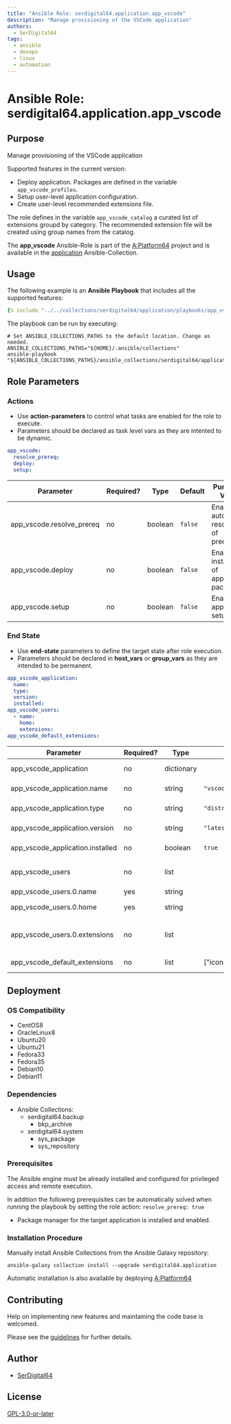 ```yaml
---
title: "Ansible Role: serdigital64.application.app_vscode"
description: "Manage provisioning of the VSCode application"
authors:
  - SerDigital64
tags:
  - ansible
  - devops
  - linux
  - automation
---
```


# Ansible Role: serdigital64.application.app_vscode

## Purpose

Manage provisioning of the VSCode application

Supported features in the current version:

- Deploy application. Packages are defined in the variable `app_vscode_profiles`.
- Setup user-level application configuration.
- Create user-level recommended extensions file.

The role defines in the variable `app_vscode_catalog` a curated list of extensions groupd by category. The recommended extension file will be created using group names from the catalog.

The **app_vscode** Ansible-Role is part of the [A:Platform64](https://github.com/serdigital64/aplatform64) project and is available in the [application](../collections/application.md) Ansible-Collection.

## Usage

The following example is an **Ansible Playbook** that includes all the supported features:

```yaml
{% include "../../collections/serdigital64/application/playbooks/app_vscode.yml" %}
```

The playbook can be run by executing:

```shell
# Set ANSIBLE_COLLECTIONS_PATHS to the default location. Change as needed.
ANSIBLE_COLLECTIONS_PATHS="${HOME}/.ansible/collections"
ansible-playbook "${ANSIBLE_COLLECTIONS_PATHS}/ansible_collections/serdigital64/application/playbooks/app_vscode.yml"
```

## Role Parameters

### Actions

- Use **action-parameters** to control what tasks are enabled for the role to execute.
- Parameters should be declared as task level vars as they are intented to be dynamic.

```yaml
app_vscode:
  resolve_prereq:
  deploy:
  setup:
```

| Parameter                 | Required? | Type    | Default | Purpose / Value                             |
| ------------------------- | --------- | ------- | ------- | ------------------------------------------- |
| app_vscode.resolve_prereq | no        | boolean | `false` | Enable automatic resolution of prequisites  |
| app_vscode.deploy         | no        | boolean | `false` | Enable installation of application packages |
| app_vscode.setup          | no        | boolean | `false` | Enable application setup                    |

### End State

- Use **end-state** parameters to define the target state after role execution.
- Parameters should be declared in **host_vars** or **group_vars** as they are intended to be permanent.

```yaml
app_vscode_application:
  name:
  type:
  version:
  installed:
app_vscode_users:
  - name:
    home:
    extensions:
app_vscode_default_extensions:
```

| Parameter                        | Required? | Type       | Default                    | Purpose / Value                                             |
| -------------------------------- | --------- | ---------- | -------------------------- | ----------------------------------------------------------- |
| app_vscode_application           | no        | dictionary |                            | Set application package end state                           |
| app_vscode_application.name      | no        | string     | `"vscode"`                 | Select application package name                             |
| app_vscode_application.type      | no        | string     | `"distro"`                 | Select application package type                             |
| app_vscode_application.version   | no        | string     | `"latest"`                 | Select application package version                          |
| app_vscode_application.installed | no        | boolean    | `true`                     | Set application package end state                           |
| app_vscode_users                 | no        | list       |                            | Target list of users where the app will be configured       |
| app_vscode_users.0.name          | yes       | string     |                            | User's login name                                           |
| app_vscode_users.0.home          | yes       | string     |                            | User's home directory, full path                            |
| app_vscode_users.0.extensions    | no        | list       |                            | List of extension groups as defined in `app_vscode_catalog` |
| app_vscode_default_extensions    | no        | list       | ["icons","themes","tools"] | List of default extension groups                            |

## Deployment

### OS Compatibility

- CentOS8
- OracleLinux8
- Ubuntu20
- Ubuntu21
- Fedora33
- Fedora35
- Debian10
- Debian11

### Dependencies

- Ansible Collections:
  - serdigital64.backup
    - bkp_archive
  - serdigital64.system
    - sys_package
    - sys_repository

### Prerequisites

The Ansible engine must be already installed and configured for privileged access and remote execution.

In addition the following prerequisites can be automatically solved when running the playbook by setting the role action: `resolve_prereq: true`

- Package manager for the target application is installed and enabled.

### Installation Procedure

Manually install Ansible Collections from the Ansible Galaxy repository:

```shell
ansible-galaxy collection install --upgrade serdigital64.application
```

Automatic installation is also available by deploying [A:Platform64](https://aplatform64.readthedocs.io/en/latest/#deployment)

## Contributing

Help on implementing new features and maintaining the code base is welcomed.

Please see the [guidelines](../contributing/guidelines.md) for further details.

## Author

- [SerDigital64](https://serdigital64.github.io/)

## License

[GPL-3.0-or-later](https://www.gnu.org/licenses/gpl-3.0.txt)
